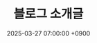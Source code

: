 ---
title: 블로그 소개글
description: >-
  그저 눈으로 읽고 넘어가는 것이 아닌, 직접 따라해보며 그 원리를 이해하고 내 것으로 만들며 개발 공부에 흥미를 느끼셨으면 좋겠다는 바램으로 만든 블로그입니다. 많이 부족하지만, 더 좋은 글과 다양한 예제로 방문해 주신 모든 분께 도움이 되고 싶습니다. 방문해주셔서 감사합니다 :)
date: 2025-03-27 07:00:00 +0900
categories: [Introduction, Welcome]
pin: true
---